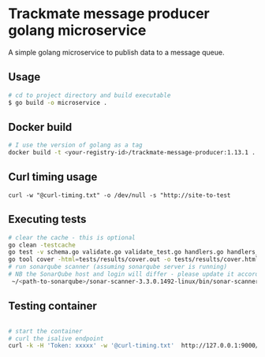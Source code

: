 # Trackmate message producer golang microservice

A simple golang microservice to publish data to a message queue. 


## Usage 

```bash
# cd to project directory and build executable
$ go build -o microservice .

```

## Docker build

```bash
# I use the version of golang as a tag
docker build -t <your-registry-id>/trackmate-message-producer:1.13.1 .

```

## Curl timing usage
```
curl -w "@curl-timing.txt" -o /dev/null -s "http://site-to-test

```

## Executing tests
```bash
# clear the cache - this is optional
go clean -testcache
go test -v schema.go validate.go validate_test.go handlers.go handlers_test.go -coverprofile tests/results/cover.out
go tool cover -html=tests/results/cover.out -o tests/results/cover.html
# run sonarqube scanner (assuming sonarqube server is running)
# NB the SonarQube host and login will differ - please update it accordingly 
 ~/<path-to-sonarqube>/sonar-scanner-3.3.0.1492-linux/bin/sonar-scanner  -Dsonar.projectKey=trackmate-message-producer  -Dsonar.sources=.   -Dsonar.host.url=http://<url-to-server>   -Dsonar.login=<token> -Dsonar.go.coverage.reportPaths=tests/results/cover.out -Dsonar.exclusions=vendor/**,*_test.go,micorservice,connectors.go,tests/**

```
## Testing container 
```bash

# start the container
# curl the isalive endpoint
curl -k -H 'Token: xxxxx' -w '@curl-timing.txt'  http://127.0.0.1:9000/api/v1/sys/info/isalive

```
